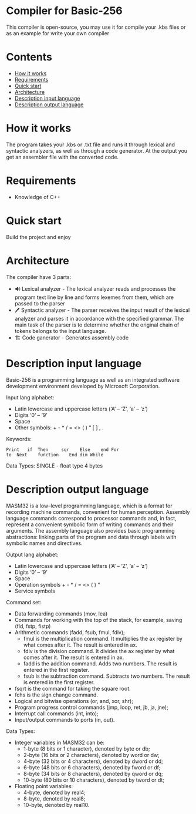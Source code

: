 # Compiler for Basic-256

This compiler is open-source, you may use it for compile your .kbs files or as an example for write your own compiler

# Contents
- [How it works](#how-it-works)
- [Requirements](#requirements)
- [Quick start](#quick-start)
- [Architecture](#architecture)
- [Description input language](#description-input-language)
- [Description output language](#description-output-language)

# How it works

The program takes your .kbs or .txt file and runs it through lexical and syntactic analyzers, as well as through a code generator. 
At the output you get an assembler file with the converted code.

# Requirements

* Knowledge of C++

# Quick start

Build the project and enjoy

# Architecture

The compiler have 3 parts:

* 🔊 Lexical analyzer - The lexical analyzer reads and processes the program text line by line and forms lexemes from them, which are passed to the parser
* 🖊 Syntactic analyzer - The parser receives the input result of the lexical analyzer and parses it in accordance with the specified grammar. The main task of the parser is to determine whether the original chain of tokens belongs to the input language.
* 🏗 Code ganerator - Generates assembly code

# Description input language
Basic-256 is a programming language as well as an integrated software development environment developed by Microsoft Corporation.

Input lang alphabet:
* Latin lowercase and uppercase letters (‘A’ – ‘Z’, ‘a’ – ‘z’)
* Digits ‘0’ – ‘9’
* Space
* Other symbols: + - * / = <> ( ) “ [ ] , .

Keywords:
```basic
Print	if	Then	 sqr	Else	end	For
to	Next	function	End	dim	While
`````
Data Types:
SINGLE - float type	4 bytes

# Description output language
MASM32 is a low–level programming language, which is a format for recording machine commands, convenient for human perception.
Assembly language commands correspond to processor commands and, in fact, represent a convenient symbolic form of writing commands and their arguments. The assembly language also provides basic programming abstractions: linking parts of the program and data through labels with symbolic names and directives.

Output lang alphabet:
* Latin lowercase and uppercase letters (‘A’ – ‘Z’, ‘a’ – ‘z’)
* Digits ‘0’ – ‘9’
* Space
* Operation symbols + - * / = <> ( )  “
* Service symbols

Command set:
* Data forwarding commands (mov, lea)
* Commands for working with the top of the stack, for example, saving (fld, fstp, fistp)
* Arithmetic commands (fadd, fsub, fmul, fdiv);
	* fmul is the multiplication command. It multiplies the ax register by what comes after it. The result is entered in ax.
	* fdiv is the division command. It divides the ax register by what comes after it. The result is entered in ax.
	* fadd is the addition command. Adds two numbers. The result is entered in the first register.
	* fsub is the subtraction command. Subtracts two numbers. The result is entered in the first register.
* fsqrt is the command for taking the square root.
* fchs is the sign change command.
* Logical and bitwise operations (or, and, xor, shr);
* Program progress control commands (jmp, loop, ret, jb, ja, jne);
* Interrupt call commands (int, into);
* Input/output commands to ports (in, out).

Data Types:
* Integer variables in MASM32 can be:
	* 1-byte (8 bits or 1 character), denoted by byte or db;
	* 2-byte (16 bits or 2 characters), denoted by word or dw;
	* 4-byte (32 bits or 4 characters), denoted by dword or dd;
	* 6-byte (48 bits or 6 characters), denoted by fword or df;
	* 8-byte (34 bits or 8 characters), denoted by qword or dq;
	* 10-byte (80 bits or 10 characters), denoted by tword or dt;
* Floating point variables:
	* 4-byte, denoted by real4;
	* 8-byte, denoted by real8;
	* 10-byte, denoted by real10.
